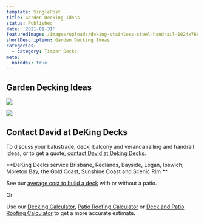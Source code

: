 ```yaml
---
template: SinglePost
title: Garden Decking Ideas
status: Published
date: '2021-01-31'
featuredImage: /images/uploads/deking-stainless-steel-handrail-1024x768.jpg
shortDescription: Garden Decking Ideas
categories:
  - category: Timber Decks
meta:
  noindex: true
---
```

## Garden Decking Ideas

![](/images/uploads/deck-wide-frontage-steps.png)

![](/images/uploads/c4831938f51f464571d9b9313e9532db.jpg)

## Contact David at DeKing Decks

To discuss your balustrade, deck, balcony and veranda railing and handrail ideas, or to get a quote, [contact David at Deking Decks](https://www.dekingdecks.com.au/contact/).

**DeKing Decks service Brisbane, Redlands, Bayside, Logan, Ipswich, Moreton Bay, the Gold Coast, Sunshine Coast and Scenic Rim
**

See our [average cost to build a deck](https://www.dekingdecks.com.au/posts/patio-installation-cost-timber-patio-and-roofing/) with or without a patio.

Or

Use our [Decking Calculator](https://www.dekingdecks.com.au/quote-calculator/), [Patio Roofing Calculator](https://www.dekingdecks.com.au/quote-calculator/) or [Deck and Patio Roofing Calculator](https://www.dekingdecks.com.au/quote-calculator/) to get a more accurate estimate.
